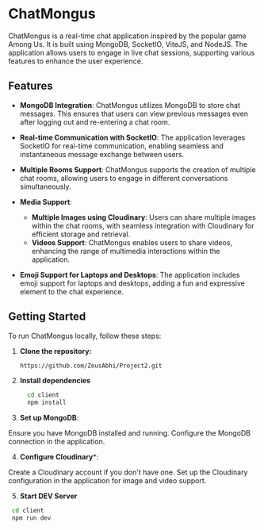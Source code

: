 # ChatMongus

ChatMongus is a real-time chat application inspired by the popular game Among Us. It is built using MongoDB, SocketIO, ViteJS, and NodeJS. The application allows users to engage in live chat sessions, supporting various features to enhance the user experience.

## Features

- **MongoDB Integration**: ChatMongus utilizes MongoDB to store chat messages. This ensures that users can view previous messages even after logging out and re-entering a chat room.

- **Real-time Communication with SocketIO**: The application leverages SocketIO for real-time communication, enabling seamless and instantaneous message exchange between users.

- **Multiple Rooms Support**: ChatMongus supports the creation of multiple chat rooms, allowing users to engage in different conversations simultaneously.

- **Media Support**:
  - **Multiple Images using Cloudinary**: Users can share multiple images within the chat rooms, with seamless integration with Cloudinary for efficient storage and retrieval.
  - **Videos Support**: ChatMongus enables users to share videos, enhancing the range of multimedia interactions within the application.

- **Emoji Support for Laptops and Desktops**: The application includes emoji support for laptops and desktops, adding a fun and expressive element to the chat experience.

## Getting Started

To run ChatMongus locally, follow these steps:

1. **Clone the repository:**

   ```bash
   https://github.com/ZeusAbhi/Project2.git
2. **Install dependencies**

    ```bash
      cd client
      npm install
3. **Set up MongoDB**:

 Ensure you have MongoDB installed and running.
 Configure the MongoDB connection in the application.
 
4. **Configure Cloudinary***:

Create a Cloudinary account if you don't have one.
Set up the Cloudinary configuration in the application for image and video support.

5. **Start DEV Server**
  ```bash
   cd client
   npm run dev
